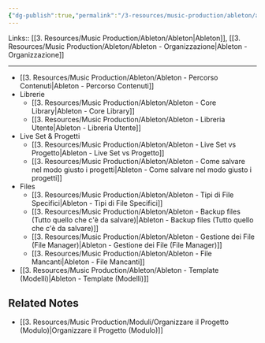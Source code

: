 ```yaml
---
{"dg-publish":true,"permalink":"/3-resources/music-production/ableton/ableton-organizzazione/","tags":["type/note"]}
---
```


Links:: [[3. Resources/Music Production/Ableton/Ableton\|Ableton]], [[3. Resources/Music Production/Ableton/Ableton - Organizzazione\|Ableton - Organizzazione]]

---

- [[3. Resources/Music Production/Ableton/Ableton - Percorso Contenuti\|Ableton - Percorso Contenuti]]
- Librerie
	- [[3. Resources/Music Production/Ableton/Ableton - Core Library\|Ableton - Core Library]]
	- [[3. Resources/Music Production/Ableton/Ableton - Libreria Utente\|Ableton - Libreria Utente]]
- Live Set & Progetti
	- [[3. Resources/Music Production/Ableton/Ableton - Live Set vs Progetto\|Ableton - Live Set vs Progetto]]
	- [[3. Resources/Music Production/Ableton/Ableton - Come salvare nel modo giusto i progetti\|Ableton - Come salvare nel modo giusto i progetti]]
- Files
	- [[3. Resources/Music Production/Ableton/Ableton - Tipi di File Specifici\|Ableton - Tipi di File Specifici]]
	- [[3. Resources/Music Production/Ableton/Ableton - Backup files (Tutto quello che c'è da salvare)\|Ableton - Backup files (Tutto quello che c'è da salvare)]]
	- [[3. Resources/Music Production/Ableton/Ableton - Gestione dei File (File Manager)\|Ableton - Gestione dei File (File Manager)]]
	- [[3. Resources/Music Production/Ableton/Ableton - File Mancanti\|Ableton - File Mancanti]]
- [[3. Resources/Music Production/Ableton/Ableton - Template (Modelli)\|Ableton - Template (Modelli)]]


## Related Notes

- [[3. Resources/Music Production/Moduli/Organizzare il Progetto (Modulo)\|Organizzare il Progetto (Modulo)]]


